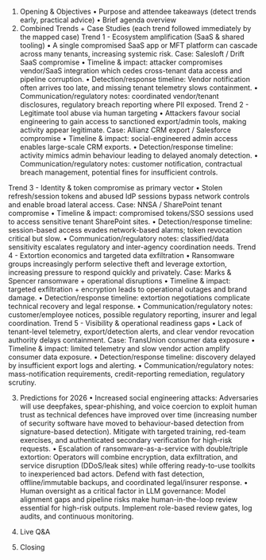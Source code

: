 1.	Opening & Objectives
•	Purpose and attendee takeaways (detect trends early, practical advice)
•	Brief agenda overview
2.	Combined Trends + Case Studies (each trend followed immediately by the mapped case)
Trend 1 - Ecosystem amplification (SaaS & shared tooling)
•	A single compromised SaaS app or MFT platform can cascade across many tenants, increasing systemic risk.
Case: Salesloft / Drift SaaS compromise
•	Timeline & impact: attacker compromises vendor/SaaS integration which cedes cross-tenant data access and pipeline corruption.
•	Detection/response timeline: Vendor notification often arrives too late, and missing tenant telemetry slows containment.
•	Communication/regulatory notes: coordinated vendor/tenant disclosures, regulatory breach reporting where PII exposed.
Trend 2 - Legitimate tool abuse via human targeting
•	Attackers favour social engineering to gain access to sanctioned export/admin tools, making activity appear legitimate.
Case: Allianz CRM export / Salesforce compromise
•	Timeline & impact: social-engineered admin access enables large-scale CRM exports.
•	Detection/response timeline: activity mimics admin behaviour leading to delayed anomaly detection.
•	Communication/regulatory notes: customer notification, contractual breach management, potential fines for insufficient controls.

Trend 3 - Identity & token compromise as primary vector
•	Stolen refresh/session tokens and abused IdP sessions bypass network controls and enable broad lateral access.
Case: NNSA / SharePoint tenant compromise
•	Timeline & impact: compromised tokens/SSO sessions used to access sensitive tenant SharePoint sites.
•	Detection/response timeline: session-based access evades network-based alarms; token revocation critical but slow.
•	Communication/regulatory notes: classified/data sensitivity escalates regulatory and inter-agency coordination needs.
Trend 4 - Extortion economics and targeted data exfiltration
•	Ransomware groups increasingly perform selective theft and leverage extortion, increasing pressure to respond quickly and privately.
Case: Marks & Spencer ransomware + operational disruptions
•	Timeline & impact: targeted exfiltration + encryption leads to operational outages and brand damage.
•	Detection/response timeline: extortion negotiations complicate technical recovery and legal response.
•	Communication/regulatory notes: customer/employee notices, possible regulatory reporting, insurer and legal coordination.
Trend 5 - Visibility & operational readiness gaps
•	Lack of tenant-level telemetry, export/detection alerts, and clear vendor revocation authority delays containment.
Case: TransUnion consumer data exposure
•	Timeline & impact: limited telemetry and slow vendor action amplify consumer data exposure.
•	Detection/response timeline: discovery delayed by insufficient export logs and alerting.
•	Communication/regulatory notes: mass-notification requirements, credit-reporting remediation, regulatory scrutiny.

3.	Predictions for 2026
•	Increased social engineering attacks: Adversaries will use deepfakes, spear-phishing, and voice coercion to exploit human trust as technical defences have improved over time (increasing number of security software have moved to behaviour-based detection from signature-based detection). Mitigate with targeted training, red-team exercises, and authenticated secondary verification for high-risk requests.
•	Escalation of ransomware-as-a-service with double/triple extortion: Operators will combine encryption, data exfiltration, and service disruption (DDoS/leak sites) while offering ready-to-use toolkits to inexperienced bad actors. Defend with fast detection, offline/immutable backups, and coordinated legal/insurer response.
•	Human oversight as a critical factor in LLM governance: Model alignment gaps and pipeline risks make human-in-the-loop review essential for high-risk outputs. Implement role-based review gates, log audits, and continuous monitoring.
4.	Live Q&A

5.	Closing
